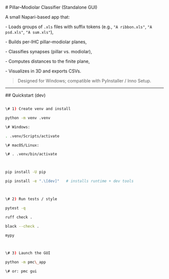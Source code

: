 \# Pillar–Modiolar Classifier (Standalone GUI)



A small Napari-based app that:

\- Loads groups of `.xls` files with suffix tokens (e.g., `"A ribbon.xls"`, `"A psd.xls"`, `"A sum.xls"`),

\- Builds per-IHC pillar–modiolar planes,

\- Classifies synapses (pillar vs. modiolar),

\- Computes distances to the finite plane,

\- Visualizes in 3D and exports CSVs.



> Designed for Windows; compatible with PyInstaller / Inno Setup.



---



\## Quickstart (dev)



```bash

\# 1) Create venv and install

python -m venv .venv

\# Windows:

. .venv/Scripts/activate

\# macOS/Linux:

\# . .venv/bin/activate



pip install -U pip

pip install -e ".\[dev]"   # installs runtime + dev tools



\# 2) Run tests / style

pytest -q

ruff check .

black --check .

mypy



\# 3) Launch the GUI

python -m pmc\_app

\# or: pmc gui



